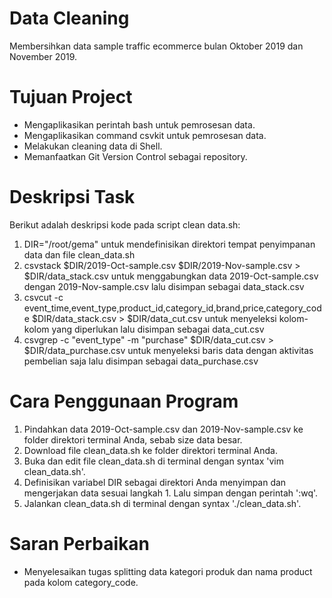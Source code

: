 # Data Cleaning
Membersihkan data sample traffic ecommerce bulan Oktober 2019 dan November 2019.

# Tujuan Project
- Mengaplikasikan perintah bash untuk pemrosesan data.
- Mengaplikasikan command csvkit untuk pemrosesan data.
- Melakukan cleaning data di Shell.
- Memanfaatkan Git Version Control sebagai repository.

# Deskripsi Task
Berikut adalah deskripsi kode pada script clean data.sh:
1. DIR="/root/gema" untuk mendefinisikan direktori tempat penyimpanan data dan file clean_data.sh
2. csvstack $DIR/2019-Oct-sample.csv $DIR/2019-Nov-sample.csv > $DIR/data_stack.csv untuk menggabungkan data 2019-Oct-sample.csv dengan 2019-Nov-sample.csv lalu disimpan sebagai data_stack.csv
3. csvcut -c event_time,event_type,product_id,category_id,brand,price,category_code $DIR/data_stack.csv > $DIR/data_cut.csv untuk menyeleksi kolom-kolom yang diperlukan lalu disimpan sebagai data_cut.csv
4. csvgrep -c "event_type" -m "purchase" $DIR/data_cut.csv > $DIR/data_purchase.csv untuk menyeleksi baris data dengan aktivitas pembelian saja lalu disimpan sebagai data_purchase.csv

# Cara Penggunaan Program
1. Pindahkan data 2019-Oct-sample.csv dan 2019-Nov-sample.csv ke folder direktori terminal Anda, sebab size data besar.
2. Download file clean_data.sh ke folder direktori terminal Anda.
3. Buka dan edit file clean_data.sh di terminal dengan syntax 'vim clean_data.sh'.
4. Definisikan variabel DIR sebagai direktori Anda menyimpan dan mengerjakan data sesuai langkah 1. Lalu simpan dengan perintah ':wq'.
5. Jalankan clean_data.sh di terminal dengan syntax './clean_data.sh'.

# Saran Perbaikan
- Menyelesaikan tugas splitting data kategori produk dan nama product pada kolom category_code.




